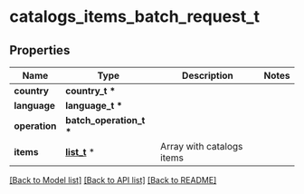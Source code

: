 # catalogs_items_batch_request_t

## Properties
Name | Type | Description | Notes
------------ | ------------- | ------------- | -------------
**country** | **country_t \*** |  | 
**language** | **language_t \*** |  | 
**operation** | **batch_operation_t \*** |  | 
**items** | [**list_t**](item_delete_batch_record.md) \* | Array with catalogs items | 

[[Back to Model list]](../README.md#documentation-for-models) [[Back to API list]](../README.md#documentation-for-api-endpoints) [[Back to README]](../README.md)


